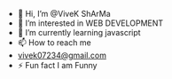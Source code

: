 - 👋 Hi, I’m @ViveK ShArMa
- 👀 I’m interested in WEB DEVELOPMENT
- 🌱 I’m currently learning javascript
- 📫 How to reach me
- vivek07234@gmail.com
- ⚡ Fun fact I am Funny

<!---
Vivek07234/Vivek07234 is a ✨ special ✨ repository because its `README.md` (this file) appears on your GitHub profile.
You can click the Preview link to take a look at your changes.
--->
